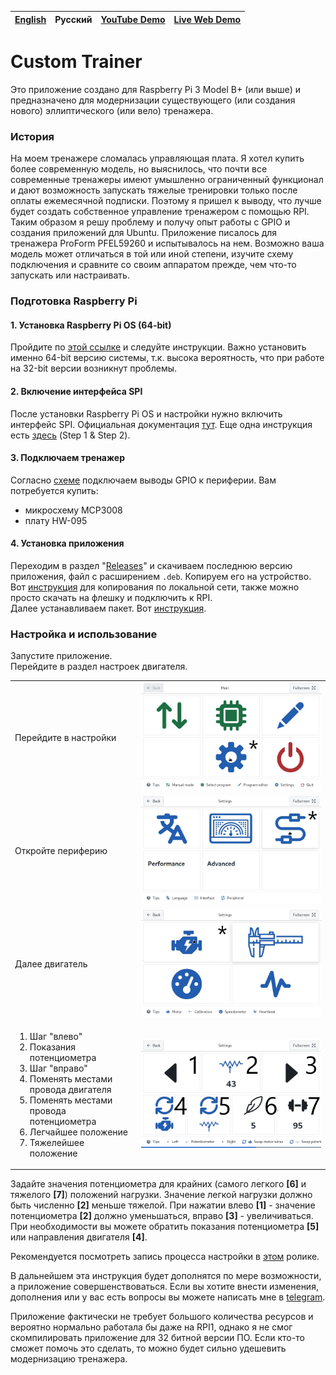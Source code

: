 | [English](README.md) | Русский | [YouTube Demo](https://www.youtube.com/watch?v=wF2pY8McmVg) | [Live Web Demo](https://custom-trainer.onrender.com) |
| -------------------- | ------- | ----------------------------------------------------------- | ---------------------------------------------------- |

# Custom Trainer

Это приложение создано для Raspberry Pi 3 Model B+ (или выше) и предназначено для модернизации существующего (или создания нового) эллиптического (или вело) тренажера.

### История

На моем тренажере сломалась управляющая плата. Я хотел купить более современную модель, но выяснилось, что почти все современные тренажеры имеют умышленно ограниченный функционал и дают возможность запускать тяжелые тренировки только после оплаты ежемесячной подписки. Поэтому я пришел к выводу, что лучше будет создать собственное управление тренажером с помощью RPI. Таким образом я решу проблему и получу опыт работы с GPIO и создания приложений для Ubuntu.
Приложение писалось для тренажера ProForm PFEL59260 и испытывалось на нем. Возможно ваша модель может отличаться в той или иной степени, изучите схему подключения и сравните со своим аппаратом прежде, чем что-то запускать или настраивать.

### Подготовка Raspberry Pi

#### 1. Установка Raspberry Pi OS (64-bit)

Пройдите по [этой ссылке](https://www.raspberrypi.com/software/operating-systems/#raspberry-pi-os-64-bit "Raspberry Pi OS (64-bit)") и следуйте инструкции. Важно установить именно 64-bit версию системы, т.к. высока вероятность, что при работе на 32-bit версии возникнут проблемы.

#### 2. Включение интерфейса SPI

После установки Raspberry Pi OS и настройки нужно включить интерфейс SPI. Официальная документация [тут](https://www.raspberrypi.com/documentation/computers/raspberry-pi.html#driver). Еще одна инструкция есть [здесь](https://www.raspberrypi-spy.co.uk/2014/08/enabling-the-spi-interface-on-the-raspberry-pi/) (Step 1 & Step 2).

#### 3. Подключаем тренажер

Согласно [схеме](other/scheme.png) подключаем выводы GPIO к периферии. Вам потребуется купить:

- микросхему MCP3008
- плату HW-095

#### 4. Установка приложения

Переходим в раздел "[Releases](https://github.com/modox94/Custom-Trainer/releases)" и скачиваем последнюю версию приложения, файл с расширением `.deb`. Копируем его на устройство. Вот [инструкция](https://www.freecodecamp.org/news/scp-linux-command-example-how-to-ssh-file-transfer-from-remote-to-local/) для копирования по локальной сети, также можно просто скачать на флешку и подключить к RPI.  
Далее устанавливаем пакет. Вот [инструкция](https://help.ubuntu.com/kubuntu/desktopguide/C/manual-install.html).

### Настройка и использование

Запустите приложение.  
Перейдите в раздел настроек двигателя.

<table>
  <tr>
    <td width="40%"> Перейдите в настройки </td>
    <td width="60%">
      <a href="other/documentation/Main.png" target="_blank">
        <img src="other/documentation/Main.png" />
      </a>
    </td>
  </tr>
  <tr>
    <td width="40%"> Откройте периферию </td>
    <td width="60%">
      <a href="other/documentation/Main-Settings.png" target="_blank">
        <img src="other/documentation/Main-Settings.png" />
      </a>
    </td>
  </tr>
  <tr>
    <td width="40%"> Далее двигатель </td>
    <td width="60%">
      <a href="other/documentation/Main-Settings-Peripheral.png" target="_blank">
        <img src="other/documentation/Main-Settings-Peripheral.png" />
      </a>
    </td>
  </tr>
  <tr>
    <td width="40%">
      <ol>
        <li>Шаг "влево"</li>
        <li>Показания потенциометра</li>
        <li>Шаг "вправо"</li>
        <li>Поменять местами провода двигателя</li>
        <li>Поменять местами провода потенциометра</li>
        <li>Легчайшее положение</li>
        <li>Тяжелейшее положение</li>
      </ol>
    </td>
    <td width="60%">
      <a href="other/documentation/Main-Settings-Peripheral-Motor.png" target="_blank">
        <img src="other/documentation/Main-Settings-Peripheral-Motor.png" />
      </a>
    </td>
  </tr>
</table>

Задайте значения потенциометра для крайних (самого легкого **[6]** и тяжелого **[7]**) положений нагрузки. Значение легкой нагрузки должно быть численно **[2]** меньше тяжелой. При нажатии влево **[1]** - значение потенциометра **[2]** должно уменьшаться, вправо **[3]** - увеличиваться. При необходимости вы можете обратить показания потенциометра **[5]** или направления двигателя **[4]**.

Рекомендуется посмотреть запись процесса настройки в [этом](https://www.youtube.com/watch?v=wF2pY8McmVg) ролике.

В дальнейшем эта инструкция будет дополнятся по мере возможности, а приложение совершенствоваться. Если вы хотите внести изменения, дополнения или у вас есть вопросы вы можете написать мне в [telegram](https://t.me/crazynike94).

Приложение фактически не требует большого количества ресурсов и вероятно нормально работала бы даже на RPI1, однако я не смог скомпилировать приложение для 32 битной версии ПО. Если кто-то сможет помочь это сделать, то можно будет сильно удешевить модернизацию тренажера.
